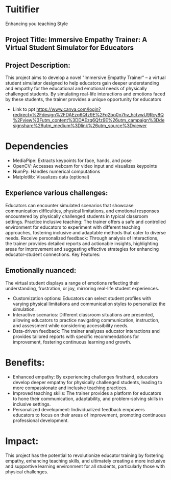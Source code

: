 # Tuitifier
Enhancing you teaching Style
## Project Title: Immersive Empathy Trainer: A Virtual Student Simulator for Educators

## Project Description:

This project aims to develop a novel "Immersive Empathy Trainer" – a virtual student simulator designed to help educators gain deeper understanding and empathy for the educational and emotional needs of physically challenged students. By simulating real-life interactions and emotions faced by these students, the trainer provides a unique opportunity for educators

- Link to ppt
 https://www.canva.com/login?redirect=%2Fdesign%2FDAEzq6Qfz9E%2Fq2bq0n7hv_hctvwU9Rcy8Q%2Fview%3Futm_content%3DDAEzq6Qfz9E%26utm_campaign%3Ddesignshare%26utm_medium%3Dlink%26utm_source%3Dviewer

# Dependencies
- MediaPipe: Extracts keypoints for face, hands, and pose
- OpenCV: Accesses webcam for video input and visualizes keypoints
- NumPy: Handles numerical computations
- Matplotlib: Visualizes data (optional)


## Experience various challenges: 
Educators can encounter simulated scenarios that showcase communication difficulties, physical limitations, and emotional responses encountered by physically challenged students in typical classroom settings.
Practice inclusive teaching: The trainer offers a safe and controlled environment for educators to experiment with different teaching approaches, fostering inclusive and adaptable methods that cater to diverse needs.
Receive personalized feedback: Through analysis of interactions, the trainer provides detailed reports and actionable insights, highlighting areas for improvement and suggesting effective strategies for enhancing educator-student connections.
Key Features:

## Emotionally nuanced:
The virtual student displays a range of emotions reflecting their understanding, frustration, or joy, mirroring real-life student experiences.
- Customization options: Educators can select student profiles with varying physical limitations and communication styles to personalize the simulation.
- Interactive scenarios: Different classroom situations are presented, allowing educators to practice navigating communication, instruction, and assessment while considering accessibility needs.
- Data-driven feedback: The trainer analyzes educator interactions and provides tailored reports with specific recommendations for improvement, fostering continuous learning and growth.

# Benefits:

- Enhanced empathy: By experiencing challenges firsthand, educators develop deeper empathy for physically challenged students, leading to more compassionate and inclusive teaching practices.
- Improved teaching skills: The trainer provides a platform for educators to hone their communication, adaptability, and problem-solving skills in inclusive settings.
- Personalized development: Individualized feedback empowers educators to focus on their areas of improvement, promoting continuous professional development.

# Impact:

This project has the potential to revolutionize educator training by fostering empathy, enhancing teaching skills, and ultimately creating a more inclusive and supportive learning environment for all students, particularly those with physical challenges.

